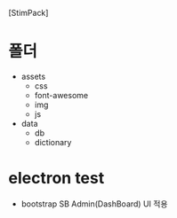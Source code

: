 [StimPack]

# 폴더 
 - assets
	- css
 	- font-awesome
 	- img
 	- js
 - data
 	- db
 	- dictionary

# electron test
- bootstrap SB Admin(DashBoard) UI 적용
